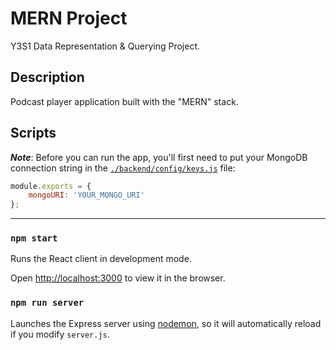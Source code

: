 # MERN Project

Y3S1 Data Representation & Querying Project.

## Description

Podcast player application built with the "MERN" stack.

## Scripts

**_Note_**: Before you can run the app, you'll first need to put your MongoDB connection string in the [`./backend/config/keys.js`](./backend/config/keys.js) file:

```javascript
module.exports = {
    mongoURI: 'YOUR_MONGO_URI'
};
```

---

### `npm start`

Runs the React client in development mode.

Open [http://localhost:3000](http://localhost:3000) to view it in the browser.

### `npm run server`

Launches the Express server using [nodemon](https://www.npmjs.com/package/nodemon), so it will automatically reload if you modify `server.js`.
